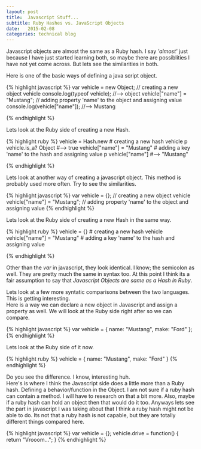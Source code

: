 ```yaml
---
layout: post
title:  Javascript Stuff...
subtitle: Ruby Hashes vs. JavaScript Objects
date:   2015-02-08
categories: technical blog
---
```


Javascript objects are almost the same as a Ruby hash. I say *'almost'* just because I have just started learning both, so maybe there are possiblities I have not yet come across. But lets see the similarities in both. 

Here is one of the basic ways of defining a java script object.

{% highlight javascript %}
  var vehicle = new Object;     // creating a new object vehicle
  console.log(typeof vehicle);  //--> object
  vehicle["name"] = "Mustang";  // adding property 'name' to the object and assigning value
  console.log(vehicle["name"]); //--> Mustang

{% endhighlight %} 

Lets look at the Ruby side of creating a new Hash.

{% highlight ruby %}
  vehicle = Hash.new          # creating a new hash vehicle
  p vehicle.is_a? Object      #--> true
  vehicle["name"] = "Mustang" # adding a key 'name' to the hash and assigning value
  p vehicle["name"]           #--> "Mustang"

{% endhighlight %}

Lets look at another way of creating a javascript object. This method is probably used more often. Try to see the similarities.

{% highlight javascript %}
  var vehicle = {};             // creating a new object vehicle
  vehicle["name"] = "Mustang";  // adding property 'name' to the object and assigning value
{% endhighlight %}

Lets look at the Ruby side of creating a new Hash in the same way.

{% highlight ruby %}
  vehicle = {}                # creating a new hash vehicle
  vehicle["name"] = "Mustang" # adding a key 'name' to the hash and assigning value

{% endhighlight %}

Other than the *var* in javascript, they look identical. I know; the semicolon as well. They are pretty much the same in syntax too. At this point I think its a fair assumption to say that *Javascript Objects are same as a Hash in Ruby*.       

Lets look at a few more syntatic comparisons between the two languages. This is getting interesting.<br>
Here is a way we can declare a new object in Javascript and assign a property as well. We will look at the Ruby side right after so we can compare.

{% highlight javascript %}
  var vehicle = {
    name: "Mustang",
    make: "Ford"
  };
{% endhighlight %}

Lets look at the Ruby side of it now.

{% highlight ruby %}
  vehicle = {
    name: "Mustang",
    make: "Ford"
  }
{% endhighlight %}

Do you see the difference. I know, interesting huh.<br> Here's is where I think the Javascript side does a little more than a Ruby hash. Defining a behavior/function in the Object. I am not sure if a ruby hash can contain a method. I will have to research on that a bit more. Also, maybe if a ruby hash can hold an object then that would do it too. Anyways lets see the part in javascript I was taking about that I think a ruby hash might not be able to do. Its not that a ruby hash is not capable, but they are totally different things compared here. 

{% highlight javascript %}
  var vehicle = {};
  vehicle.drive = function() {
    return "Vrooom...";
  }
{% endhighlight %}                    